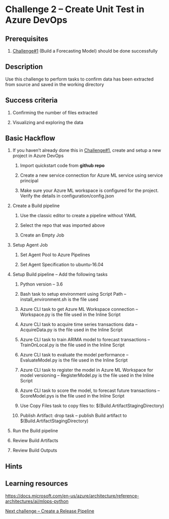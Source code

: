 # Challenge 2 – Create Unit Test in Azure DevOps

## Prerequisites

1.  [Challenge\#1](01-TimeSeriesForecasting.md) (Build a Forecasting Model)
    should be done successfully

## Description

Use this challenge to perform tasks to confirm data has been extracted from
source and saved in the working directory

## Success criteria

1.  Confirming the number of files extracted

2.  Visualizing and exploring the data

## Basic Hackflow

1.  If you haven’t already done this in
    [Challenge\#1](01-TimeSeriesForecasting.md), create and setup a new project
    in Azure DevOps

    1.  Import quickstart code from **github repo**

    2.  Create a new service connection for Azure ML service using service
        principal

    3.  Make sure your Azure ML workspace is configured for the project. Verify
        the details in configuration/config.json

2.  Create a Build pipeline

    1.  Use the classic editor to create a pipeline without YAML

    2.  Select the repo that was imported above

    3.  Create an Empty Job

3.  Setup Agent Job

    1.  Set Agent Pool to Azure Pipelines

    2.  Set Agent Specification to ubuntu-16.04

4.  Setup Build pipeline – Add the following tasks

    1.  Python version – 3.6

    2.  Bash task to setup environment using Script Path –
        install_environment.sh is the file used

    3.  Azure CLI task to get Azure ML Workspace connection – Workspace.py is
        the file used in the Inline Script

    4.  Azure CLI task to acquire time series transactions data – AcquireData.py
        is the file used in the Inline Script

    5.  Azure CLI task to train ARIMA model to forecast transactions –
        TrainOnLocal.py is the file used in the Inline Script

    6.  Azure CLI task to evaluate the model performance – EvaluateModel.py is
        the file used in the Inline Script

    7.  Azure CLI task to register the model in Azure ML Workspace for model
        versioning – RegisterModel.py is the file used in the Inline Script

    8.  Azure CLI task to score the model, to forecast future transactions –
        ScoreModel.pys is the file used in the Inline Script

    9.  Use Copy Files task to copy files to: \$(Build.ArtifactStagingDirectory)

    10. Publish Artifact: drop task – publish Build artifact to
        \$(Build.ArtifactStagingDirectory)

5.  Run the Build pipeline

6.  Review Build Artifacts

7.  Review Build Outputs

## Hints

## Learning resources

<https://docs.microsoft.com/en-us/azure/architecture/reference-architectures/ai/mlops-python>

[Next challenge – Create a Release Pipeline](03-ReleasePipeline.md)
